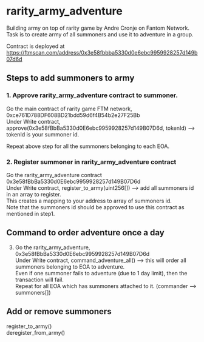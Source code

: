 # rarity_army_adventure
Building army on top of rarity game by Andre Cronje on Fantom Network.
Task is to create army of all summoners and use it to adventure in a group.

Contract is deployed at https://ftmscan.com/address/0x3e58fbbba5330d0e6ebc9959928257d149b07d6d  

## Steps to add summoners to army
### 1. Approve rarity_army_adventure contract to summoner.  
   Go the main contract of rarity game FTM network, 0xce761D788DF608BD21bdd59d6f4B54b2e27F25Bb  
   Under Write contract, approve(0x3e58fBbBa5330d0E6ebc9959928257d149B07D6d, tokenId) --> tokenId is your summoner id.  
                                                    
   Repeat above step for all the summoners belonging to each EOA.  

### 2. Register summoner in rarity_army_adventure contract
   Go the rarity_army_adventure contract 0x3e58fBbBa5330d0E6ebc9959928257d149B07D6d  
   Under Write contract, register_to_army(uint256[]) --> add all summoners id in an array to register.  
   This creates a mapping to your address to array of summoners id.  
   Note that the summoners id should be approved to use this contract as mentioned in step1.  
   
## Command to order adventure once a day
 3. Go the rarity_army_adventure, 0x3e58fBbBa5330d0E6ebc9959928257d149B07D6d  
  Under Write contract, command_adventure_all() --> this will order all summoners belonging to EOA to adventure.  
  Even if one summoner fails to adventure (due to 1 day limit), then the transaction will fail.  
  Repeat for all EOA which has summoners attached to it. (commander --> summoners[])  
 
 ## Add or remove summoners
 register_to_army()  
 deregister_from_army()  

